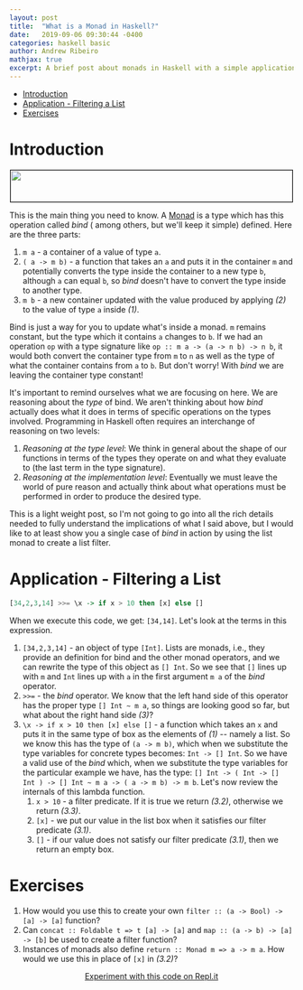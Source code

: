 ```yaml
---
layout: post
title:  "What is a Monad in Haskell?"
date:   2019-09-06 09:30:44 -0400
categories: haskell basic
author: Andrew Ribeiro
mathjax: true
excerpt: A brief post about monads in Haskell with a simple application. 
---
```

- [Introduction](#introduction)
- [Application - Filtering a List](#application---filtering-a-list)
- [Exercises](#exercises)

# Introduction
<div style="text-align:center; margin-bottom:13px;">
    <img style="border:solid thin black" src="{{ /img/bindType.png | absolute_url }}" width="500" height="56" />
</div>

This is the main thing you need to know. A [Monad](https://wiki.haskell.org/Monad) is a type which has this operation called *bind* ( among others, but we'll keep it simple) defined. Here are the three parts:

1. `m a` - a container of a value of type `a`.
2. `( a -> m b)` - a function that takes an `a` and puts it in the container `m` and potentially converts the type inside the container to a new type `b`, although `a` can equal `b`, so *bind* doesn't have to convert the type inside to another type.
3. `m b` - a new container updated with the value produced by applying *(2)* to the value of type `a` inside *(1)*.
   
Bind is just a way for you to update what's inside a monad. `m` remains constant, but the type which it contains `a` changes to `b`. If we had an operation `op` with a type signature like `op :: m a -> (a -> n b) -> n b`, it would both convert the container type from `m` to `n` as well as the type of what the container contains from `a` to `b`. But don't worry! With *bind* we are leaving the container type constant!

It's important to remind ourselves what we are focusing on here. We are reasoning about the *type* of bind. We aren't thinking about how *bind* actually does what it does in terms of specific operations on the types involved. Programming in Haskell often requires an interchange of reasoning on two levels: 

1. *Reasoning at the type level*: We think in general about the shape of our functions in terms of the types they operate on and what they evaluate to (the last term in the type signature).  
2. *Reasoning at the implementation level*: Eventually we must leave the world of pure reason and actually think about what operations must be performed in order to produce the desired type. 

This is a light weight post, so I'm not going to go into all the rich details needed to fully understand the implications of what I said above, but I would like to at least show you a single case of *bind* in action by using the list monad to create a list filter.

# Application - Filtering a List

```haskell
[34,2,3,14] >>= \x -> if x > 10 then [x] else []
```

When we execute this code, we get: `[34,14]`. Let's look at the terms in this expression.

1. `[34,2,3,14]` - an object of type `[Int]`. Lists are monads, i.e., they provide an definition for bind and the other monad operators, and we can rewrite the type of this object as `[] Int`. So we see that `[]` lines up with `m` and `Int` lines up with `a` in the first argument `m a` of the *bind* operator.
2. `>>=` - the *bind* operator. We know that the left hand side of this operator has the proper type `[] Int ~ m a`, so things are looking good so far, but what about the right hand side *(3)*?
3. `\x -> if x > 10 then [x] else []` - a function which takes an `x` and puts it in the same type of box as the elements of *(1)* -- namely a list. So we know this has the type of `(a -> m b)`, which when we substitute the type variables for concrete types becomes: `Int -> [] Int`. So we have a valid use of the *bind* which, when we substitute the type variables for the particular example we have, has the type: `[] Int -> ( Int -> [] Int ) -> [] Int ~ m a -> ( a -> m b) -> m b`. Let's now review the internals of this lambda function.
    1. `x > 10` - a filter predicate. If it is true we return *(3.2)*, otherwise we return *(3.3)*.
    2. `[x]` - we put our value in the list box when it satisfies our filter predicate *(3.1)*.
    3. `[]` - if our value does not satisfy our filter predicate *(3.1)*, then we return an empty box.


# Exercises
1. How would you use this to create your own `filter :: (a -> Bool) -> [a] -> [a]` function?
2. Can `concat :: Foldable t => t [a] -> [a]` and `map :: (a -> b) -> [a] -> [b]` be used to create a filter function?
3. Instances of monads also define `return :: Monad m => a -> m a`. How would we use this in place of `[x]` in *(3.2)*?

<div style="text-align:center">
    <a href="https://repl.it/@Andrewnetwork/What-is-a-Monad-in-Haskell">
        Experiment with this code on Repl.it
    </a>
</div>